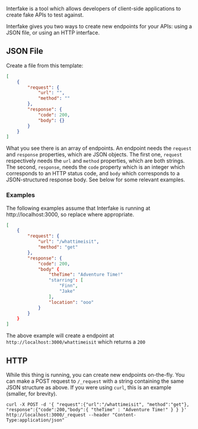 Interfake is a tool which allows developers of client-side applications to create fake APIs to test against.

Interfake gives you two ways to create new endpoints for your APIs: using a JSON file, or using an HTTP interface.

## JSON File

Create a file from this template:

```JSON
[
	{
		"request": {
			"url": "",
			"method": ""
		},
		"response": {
			"code": 200,
			"body": {}
		}
	}
]
```

What you see there is an array of endpoints. An endpoint needs the `request` and `response` properties, which are JSON objects. The first one, `request` respectively needs the `url` and `method` properties, which are both strings. The second, `response`, needs the `code` property which is an integer which corresponds to an HTTP status code, and `body` which corresponds to a JSON-structured response body. See below for some relevant examples.

### Examples

The following examples assume that Interfake is running at http://localhost:3000, so replace where appropriate.

```JSON
[
	{
		"request": {
			"url": "/whattimeisit",
			"method": "get"
		},
		"response": {
			"code": 200,
			"body" {
				"theTime": "Adventure Time!"
				"starring": [
					"Finn",
					"Jake"
				],
				"location": "ooo"
			}
		}
	}
]
```

The above example will create a  endpoint at `http://localhost:3000/whattimeisit` which returns a `200`

## HTTP

While this thing is running, you can create new endpoints on-the-fly. You can make a POST request to `/_request` with a string containing the same JSON structure as above. If you were using `curl`, this is an example (smaller, for brevity).

```
curl -X POST -d '{ "request":{"url":"/whattimeisit", "method":"get"}, "response":{"code":200,"body":{ "theTime" : "Adventure Time!" } } }' http://localhost:3000/_request --header "Content-Type:application/json"
```
